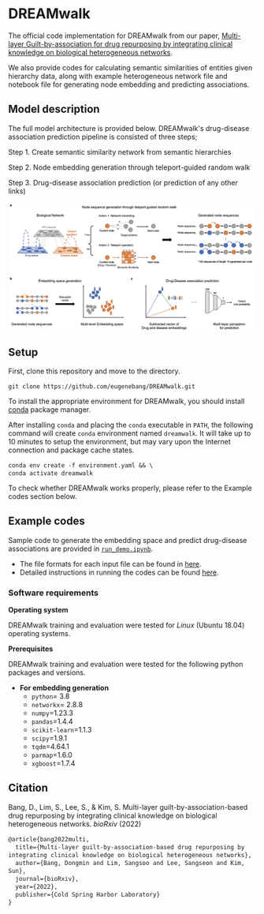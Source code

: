 # DREAMwalk
The official code implementation for DREAMwalk from our paper, [Multi-layer Guilt-by-association for drug repurposing by integrating clinical knowledge on biological heterogeneous networks](https://www.biorxiv.org/content/10.1101/2022.11.22.517225v1).

We also provide codes for calculating semantic similarities of entities given hierarchy data, along with example heterogeneous network file and notebook file for generating node embedding and predicting associations.

## Model description

The full model architecture is provided below. DREAMwalk's drug-disease association prediction pipeline is consisted of three steps;

Step 1. Create semantic similarity network from semantic hierarchies

Step 2. Node embedding generation through teleport-guided random walk

Step 3. Drug-disease association prediction (or prediction of any other links)

![model1](img/model_overview.png)

## Setup
First, clone this repository and move to the directory.
```
git clone https://github.com/eugenebang/DREAMwalk.git
```
To install the appropriate environment for DREAMwalk, you should install [conda](https://docs.conda.io/en/latest/) package manager.

After installing `conda` and placing the `conda` executable in `PATH`, the following command will create `conda` environment named `dreamwalk`. It will take up to 10 minutes to setup the environment, but may vary upon the Internet connection and package cache states.
```
conda env create -f environment.yaml && \
conda activate dreamwalk
```

To check whether DREAMwalk works properly, please refer to the Example codes section below.

## Example codes
Sample code to generate the embedding space and predict drug-disease associations are provided in [`run_demo.ipynb`](run_demo.ipynb).

- The file formats for each input file can be found in [here](demo).
- Detailed instructions in running the codes can be found [here](DREAMwalk).

### Software requirements

**Operating system**

DREAMwalk training and evaluation were tested for *Linux* (Ubuntu 18.04) operating systems.

**Prerequisites**

DREAMwalk training and evaluation were tested for the following python packages and versions.

- **For embedding generation**
  - `python`= 3.8
  - `networkx`= 2.8.8
  - `numpy`=1.23.3
  - `pandas`=1.4.4
  - `scikit-learn`=1.1.3
  -  `scipy`=1.9.1
  - `tqdm`=4.64.1
  - `parmap`=1.6.0
  - `xgboost`=1.7.4
  
## Citation
Bang, D., Lim, S., Lee, S., & Kim, S. Multi-layer guilt-by-association-based drug repurposing by integrating clinical knowledge on biological heterogeneous networks. _bioRxiv_ (2022)
```
@article{bang2022multi,
  title={Multi-layer guilt-by-association-based drug repurposing by integrating clinical knowledge on biological heterogeneous networks},
  author={Bang, Dongmin and Lim, Sangsoo and Lee, Sangseon and Kim, Sun},
  journal={bioRxiv},
  year={2022},
  publisher={Cold Spring Harbor Laboratory}
}
```
